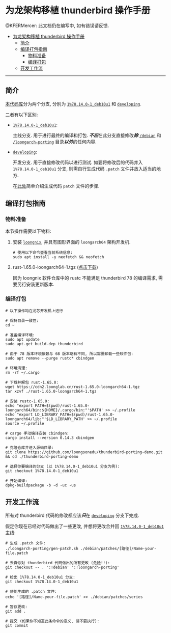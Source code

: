 # 为龙架构移植 thunderbird 操作手册

@KFERMercer: 此文档仍在编写中, 如有错误请反馈.

- [为龙架构移植 thunderbird 操作手册](#为龙架构移植-thunderbird-操作手册)
  - [简介](#简介)
  - [编译打包指南](#编译打包指南)
    - [物料准备](#物料准备)
    - [编译打包](#编译打包)
  - [开发工作流](#开发工作流)

---

## 简介

[本代码库](https://github.com/loongsonedu/thunderbird-porting-demo.git)分为两个分支, 分别为 [`1%78.14.0-1_deb10u1`](https://github.com/loongsonedu/thunderbird-porting-demo/tree/1%2578.14.0-1_deb10u1) 和 [`developing`](https://github.com/loongsonedu/thunderbird-porting-demo/tree/developing).

二者有以下区别:

- [`1%78.14.0-1_deb10u1`](https://github.com/loongsonedu/thunderbird-porting-demo/tree/1%2578.14.0-1_deb10u1):

    主线分支. 用于进行最终的编译和打包. ***不应***在此分支直接修改***除*** [`/debian`](https://github.com/loongsonedu/thunderbird-porting-demo/tree/1%2578.14.0-1_deb10u1/debian) 和 [`/loongarch-porting`](https://github.com/loongsonedu/thunderbird-porting-demo/tree/1%2578.14.0-1_deb10u1/loongarch-porting) 目录***以外***的任何内容.

- [`developing`](https://github.com/loongsonedu/thunderbird-porting-demo/tree/developing):

    开发分支. 用于直接修改代码以进行测试. 如要将修改后的代码并入 `1%78.14.0-1_deb10u1` 分支, 则需自行生成代码 `.patch` 文件并放入适当的地方.

    在[此处](#开发工作流)简单介绍生成代码 `patch` 文件的步骤.

## 编译打包指南

### 物料准备

本节操作需要以下物料:

1. 安装 [`loongnix`](http://www.loongnix.cn/zh/loongnix/), 并具有图形界面的 `loongarch64` 架构开发机.

   ```shell
   # 使用以下命令查看当前系统信息:
   sudo apt install -y neofetch && neofetch
   ```

2. rust-1.65.0-loongarch64-1.tgz ([点击下载](https://cdn2.loonglab.cn/rust-1.65.0-loongarch64-1.tgz))

    因为 loongnix 软件仓库中的 rustc 不能满足 thunderbird 78 的编译需求, 需要另行安装更新版本.

### 编译打包

```shell
# 以下操作均在龙芯开发机上进行

# 保持目录一致性:
cd ~

# 准备编译环境:
sudo apt update
sudo apt-get build-dep thunderbird

# 由于 78 版本环境依赖与 68 版本略有不同, 所以需要卸载一些软件包:
sudo apt remove --purge rustc* cbindgen

# 环境清理:
rm -rf ~/.cargo

# 下载并解包 rust-1.65.0:
wget https://cdn2.loonglab.cn/rust-1.65.0-loongarch64-1.tgz
tar xzvf ./rust-1.65.0-loongarch64-1.tgz

# 安装 rustc-1.65.0:
echo "export PATH=$(pwd)/rust-1.65.0-loongarch64/bin:${HOME}/.cargo/bin:"'$PATH' >> ~/.profile
echo "export LD_LIBRARY_PATH=$(pwd)/rust-1.65.0-loongarch64/lib:"'$LD_LIBRARY_PATH' >> ~/.profile
source ~/.profile

# cargo 手动编译安装 cbindgen:
cargo install --version 0.14.3 cbindgen

# 克隆仓库并进入源码目录:
git clone https://github.com/loongsonedu/thunderbird-porting-demo.git && cd ./thunderbird-porting-demo

# 选择你要编译的分支 (以 1%78.14.0-1_deb10u1 分支为例):
git checkout 1%78.14.0-1_deb10u1

# 开始编译:
dpkg-buildpackage -b -d -uc -us
```

## 开发工作流

所有对 thunderbird 代码的修改都应该***只***在 [`developing`](https://github.com/loongsonedu/thunderbird-porting-demo/tree/developing) 分支下完成.

假定你现在已经对代码做出了一些更改, 并想将更改合并回 [`1%78.14.0-1_deb10u1`](https://github.com/loongsonedu/thunderbird-porting-demo/tree/1%2578.14.0-1_deb10u1) 主线:

```shell
# 生成 .patch 文件:
./loongarch-porting/gen-patch.sh ./debian/patches/[路径]/Name-your-file.patch

# 丢弃你对 thunderbird 代码做出的所有更改 (危险!!):
git checkout -- . ':!debian' ':!loongarch-porting'

# 检出 1%78.14.0-1_deb10u1 分支:
git checkout 1%78.14.0-1_deb10u1

# 使能生成的 .patch 文件:
echo '[路径]/Name-your-file.patch' >> ./debian/patches/series

# 暂存更改:
git add .

# 提交 (如果你不知道此条命令的意义, 请不要执行):
git commit
```
